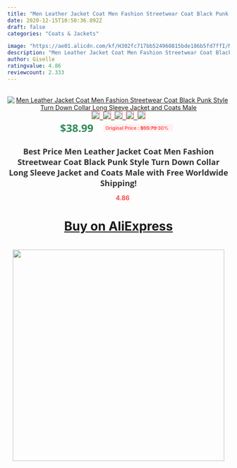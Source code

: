 ```yaml
---
title: "Men Leather Jacket Coat Men Fashion Streetwear Coat Black Punk Style Turn Down Collar Long Sleeve Jacket and Coats Male"
date: 2020-12-15T10:50:36.892Z
draft: false
categories: "Coats & Jackets"

image: "https://ae01.alicdn.com/kf/H302fc717bb524960815bde186b5fd7ffI/Men-Leather-Jacket-Coat-Men-Fashion-Streetwear-Coat-Black-Punk-Style-Turn-Down-Collar-Long-Sleeve.png_220x220.png"
description: "Men Leather Jacket Coat Men Fashion Streetwear Coat Black Punk Style Turn Down Collar Long Sleeve Jacket and Coats Male"
author: Giselle
ratingvalue: 4.86
reviewcount: 2.333
---
```

<br>
<div style="text-align: center;">
<a href="https://s.click.aliexpress.com/e/_A4Ck6Z" target="_blank" rel="nofollow noopener noreferrer"><img alt="Men Leather Jacket Coat Men Fashion Streetwear Coat Black Punk Style Turn Down Collar Long Sleeve Jacket and Coats Male" class="magnifier-image" src="https://ae01.alicdn.com/kf/H302fc717bb524960815bde186b5fd7ffI/Men-Leather-Jacket-Coat-Men-Fashion-Streetwear-Coat-Black-Punk-Style-Turn-Down-Collar-Long-Sleeve.png_220x220.png_640x640.jpg">
<br>
<img style="border:1px solid salmon" src="https://ae01.alicdn.com/kf/H302fc717bb524960815bde186b5fd7ffI/Men-Leather-Jacket-Coat-Men-Fashion-Streetwear-Coat-Black-Punk-Style-Turn-Down-Collar-Long-Sleeve.png_120x120.jpg">&nbsp;&nbsp;<img style="border:1px solid salmon" src="https://ae01.alicdn.com/kf/Hb9c3eb028d5541479b38d5a0f13a3b1fU/Men-Leather-Jacket-Coat-Men-Fashion-Streetwear-Coat-Black-Punk-Style-Turn-Down-Collar-Long-Sleeve.png_120x120.jpg">&nbsp;&nbsp;<img style="border:1px solid salmon" src="https://ae01.alicdn.com/kf/H06be2a1a90c74b568325230cc69f271aa/Men-Leather-Jacket-Coat-Men-Fashion-Streetwear-Coat-Black-Punk-Style-Turn-Down-Collar-Long-Sleeve.jpg_120x120.jpg">&nbsp;&nbsp;<img style="border:1px solid salmon" src="_120x120.jpg">&nbsp;&nbsp;<img style="border:1px solid salmon" src="https://ae01.alicdn.com/kf/H47c973283ff244dc8d9cbdd7297bef279/Men-Leather-Jacket-Coat-Men-Fashion-Streetwear-Coat-Black-Punk-Style-Turn-Down-Collar-Long-Sleeve.jpg_120x120.jpg"></a></div><br0>
<div style="text-align: center;"><span style="background-color: white; border: 0px; box-sizing: border-box; color: seagreen; display: inline-block; font-family: &quot;open sans&quot; , &quot;arial&quot; , &quot;helvetica&quot; , sans-serif , &quot;heiti&quot;; font-size: 24px; font-stretch: inherit; font-weight: 700; line-height: inherit; margin: 0px 10px 0px 0px; padding: 0px; vertical-align: middle;">$38.99 </span>
<span style="background: rgb(255 , 241 , 241); border-radius: 3px; border: 0px; box-sizing: border-box; color: #ff4747; display: inline-block; font-family: inherit; font-size: 12px; font-stretch: inherit; font-style: inherit; font-variant: inherit; font-weight: 600; line-height: inherit; margin: 0px; padding: 2px 5px; transform: scale(0.9); vertical-align: middle;">Original Price : <b style="text-decoration: line-through;">$55.70 </b> 30%&nbsp;&nbsp;</span></div>
<h1 style="color: #333333; display: inline-block; font-family: &quot;open sans&quot; , &quot;arial&quot; , &quot;helvetica&quot; , sans-serif , &quot;heiti&quot;; font-size: 18px; font-stretch: inherit; font-weight: 700; text-align: center;">Best Price Men Leather Jacket Coat Men Fashion Streetwear Coat Black Punk Style Turn Down Collar Long Sleeve Jacket and Coats Male with Free Worldwide Shipping!</h1>
<div style="color: #ff4747; text-align: center;">
<img src="https://4.bp.blogspot.com/-M0ZcTcb-5uY/XleCXlxnR4I/AAAAAAAAAEc/OrjgMkXV1oMQFaCRZj5HQwOCBcu3w1FegCPcBGAYYCw/s1600/star.png" style="height: 15px;">&nbsp;<b>4.86</b></div>
<div class="button_cont" align="center"><a class="buynow_a" href="https://s.click.aliexpress.com/e/_A4Ck6Z" target="_blank" rel="nofollow noopener noreferrer"><H1>Buy on AliExpress</H1></a></div><br>
<div class="separator" style="clear: both; text-align: center;">
<img src="https://lh3.googleusercontent.com/-pTy5HemUv9M/XlePHvY0dAI/AAAAAAAAAE4/0nX5iRUoIWY8eMW9Dpxeirr157OZliDIgCLcBGAsYHQ/s1600/badge.gif" width="480">
</div>
